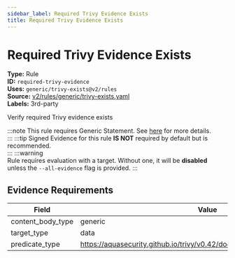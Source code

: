 ```yaml
---
sidebar_label: Required Trivy Evidence Exists
title: Required Trivy Evidence Exists
---  
```

# Required Trivy Evidence Exists  
**Type:** Rule  
**ID:** `required-trivy-evidence`  
**Uses:** `generic/trivy-exists@v2/rules`  
**Source:** [v2/rules/generic/trivy-exists.yaml](https://github.com/scribe-public/sample-policies/blob/main/v2/rules/generic/trivy-exists.yaml)  
**Labels:** 3rd-party  

Verify required Trivy evidence exists

:::note 
This rule requires Generic Statement. See [here](https://scribe-security.netlify.app/valint/generic) for more details.  
::: 
:::tip 
Signed Evidence for this rule **IS NOT** required by default but is recommended.  
::: 
:::warning  
Rule requires evaluation with a target. Without one, it will be **disabled** unless the `--all-evidence` flag is provided.
::: 

## Evidence Requirements  
| Field | Value |
|-------|-------|
| content_body_type | generic |
| target_type | data |
| predicate_type | https://aquasecurity.github.io/trivy/v0.42/docs/configuration/reporting/#json |

